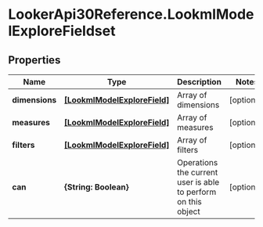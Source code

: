 # LookerApi30Reference.LookmlModelExploreFieldset

## Properties
Name | Type | Description | Notes
------------ | ------------- | ------------- | -------------
**dimensions** | [**[LookmlModelExploreField]**](LookmlModelExploreField.md) | Array of dimensions | [optional] 
**measures** | [**[LookmlModelExploreField]**](LookmlModelExploreField.md) | Array of measures | [optional] 
**filters** | [**[LookmlModelExploreField]**](LookmlModelExploreField.md) | Array of filters | [optional] 
**can** | **{String: Boolean}** | Operations the current user is able to perform on this object | [optional] 



